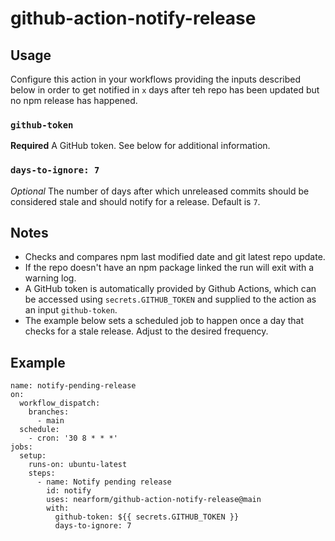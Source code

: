 # github-action-notify-release

## Usage
Configure this action in your workflows providing the inputs described below in order to get notified in `x` days after teh repo has been updated but no npm release has happened.

### `github-token`
**Required** A GitHub token. See below for additional information.

### `days-to-ignore: 7`
_Optional_ The number of days after which unreleased commits should be considered stale and should notify for a release. Default is `7`.

## Notes
- Checks and compares npm last modified date and git latest repo update.
- If the repo doesn't have an npm package linked the run will exit with a warning log.
- A GitHub token is automatically provided by Github Actions, which can be accessed using `secrets.GITHUB_TOKEN` and supplied to the action as an input `github-token`.
- The example below sets a scheduled job to happen once a day that checks for a stale release. Adjust to the desired frequency.

## Example
```
name: notify-pending-release
on:
  workflow_dispatch:
    branches:
      - main
  schedule:
    - cron: '30 8 * * *'
jobs:
  setup:
    runs-on: ubuntu-latest
    steps:
      - name: Notify pending release
        id: notify
        uses: nearform/github-action-notify-release@main
        with:
          github-token: ${{ secrets.GITHUB_TOKEN }}
          days-to-ignore: 7
```
